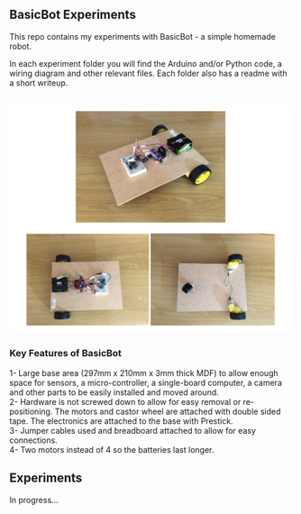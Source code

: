 ## BasicBot Experiments
This repo contains my experiments  with BasicBot - a simple homemade robot.

In each experiment folder you will find the Arduino and/or Python code, a wiring diagram and other relevant files. Each folder also has a readme with a short writeup.

<br>
<img src="https://github.com/vbookshelf/BasicBot-Experiments/blob/main/images/robot-views.png" width="700"></img>
<br>

### Key Features of BasicBot

1- Large base area (297mm x 210mm x 3mm thick MDF) to allow enough space for sensors, a micro-controller, a single-board computer, a camera and other parts to be easily installed and moved around.<br>
2- Hardware is not screwed down to allow for easy removal or re-positioning. The motors and castor wheel are attached with double sided tape. The electronics are attached to the base with Prestick.<br>
3- Jumper cables used and breadboard attached to allow for easy connections.<br>
4- Two motors instead of 4 so the batteries last longer.<br>

## Experiments

In progress...
